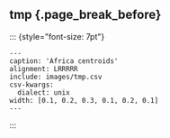 ## tmp {.page_break_before}

::: {style="font-size: 7pt"}
```table
---
caption: 'Africa centroids'
alignment: LRRRRR
include: images/tmp.csv
csv-kwargs:
  dialect: unix
width: [0.1, 0.2, 0.3, 0.1, 0.2, 0.1]
---
```
:::
